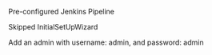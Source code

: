 Pre-configured Jenkins Pipeline 

Skipped InitialSetUpWizard

Add an admin with username: admin, and password: admin



